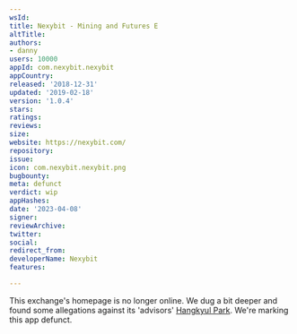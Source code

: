 ```yaml
---
wsId: 
title: Nexybit - Mining and Futures E
altTitle: 
authors:
- danny
users: 10000
appId: com.nexybit.nexybit
appCountry: 
released: '2018-12-31'
updated: '2019-02-18'
version: '1.0.4'
stars: 
ratings: 
reviews: 
size: 
website: https://nexybit.com/
repository: 
issue: 
icon: com.nexybit.nexybit.png
bugbounty: 
meta: defunct
verdict: wip
appHashes: 
date: '2023-04-08'
signer: 
reviewArchive: 
twitter: 
social: 
redirect_from: 
developerName: Nexybit
features: 

---
```


This exchange's homepage is no longer online. We dug a bit deeper and found some allegations against its 'advisors' [Hangkyul Park](https://thenews.asia/hankyul-park-guilty-of-fraud-at-boscoin/). We're marking this app defunct. 
